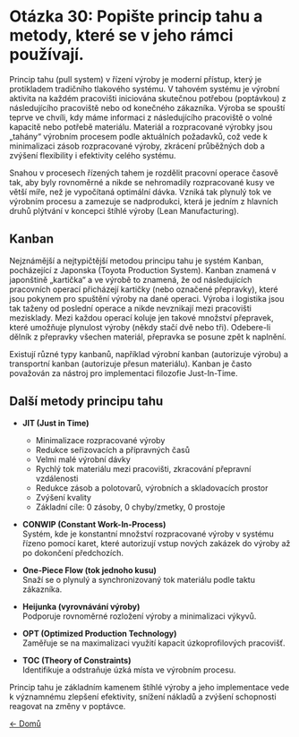 # Otázka 30: Popište princip tahu a metody, které se v jeho rámci používají.

Princip tahu (pull system) v řízení výroby je moderní přístup, který je protikladem tradičního tlakového systému. V tahovém systému je výrobní aktivita na každém pracovišti iniciována skutečnou potřebou (poptávkou) z následujícího pracoviště nebo od konečného zákazníka. Výroba se spouští teprve ve chvíli, kdy máme informaci z následujícího pracoviště o volné kapacitě nebo potřebě materiálu. Materiál a rozpracované výrobky jsou „tahány“ výrobním procesem podle aktuálních požadavků, což vede k minimalizaci zásob rozpracované výroby, zkrácení průběžných dob a zvýšení flexibility i efektivity celého systému.

Snahou v procesech řízených tahem je rozdělit pracovní operace časově tak, aby byly rovnoměrné a nikde se nehromadily rozpracované kusy ve větší míře, než je vypočítaná optimální dávka. Vzniká tak plynulý tok ve výrobním procesu a zamezuje se nadprodukci, která je jedním z hlavních druhů plýtvání v koncepci štíhlé výroby (Lean Manufacturing).

## Kanban

Nejznámější a nejtypičtější metodou principu tahu je systém Kanban, pocházející z Japonska (Toyota Production System). Kanban znamená v japonštině „kartička“ a ve výrobě to znamená, že od následujících pracovních operací přicházejí kartičky (nebo označené přepravky), které jsou pokynem pro spuštění výroby na dané operaci. Výroba i logistika jsou tak taženy od poslední operace a nikde nevznikají mezi pracovišti mezisklady. Mezi každou operací koluje jen takové množství přepravek, které umožňuje plynulost výroby (někdy stačí dvě nebo tři). Odebere-li dělník z přepravky všechen materiál, přepravka se posune zpět k naplnění.

Existují různé typy kanbanů, například výrobní kanban (autorizuje výrobu) a transportní kanban (autorizuje přesun materiálu). Kanban je často považován za nástroj pro implementaci filozofie Just-In-Time.

## Další metody principu tahu

- **JIT (Just in Time)**  
    - Minimalizace rozpracované výroby  
    - Redukce seřizovacích a přípravných časů  
    - Velmi malé výrobní dávky  
    - Rychlý tok materiálu mezi pracovišti, zkracování přepravní vzdálenosti  
    - Redukce zásob a polotovarů, výrobních a skladovacích prostor  
    - Zvýšení kvality  
    - Základní cíle: 0 zásoby, 0 chyby/zmetky, 0 prostoje  

- **CONWIP (Constant Work-In-Process)**  
    Systém, kde je konstantní množství rozpracované výroby v systému řízeno pomocí karet, které autorizují vstup nových zakázek do výroby až po dokončení předchozích.

- **One-Piece Flow (tok jednoho kusu)**  
    Snaží se o plynulý a synchronizovaný tok materiálu podle taktu zákazníka.

- **Heijunka (vyrovnávání výroby)**  
    Podporuje rovnoměrné rozložení výroby a minimalizaci výkyvů.

- **OPT (Optimized Production Technology)**  
    Zaměřuje se na maximalizaci využití kapacit úzkoprofilových pracovišť.

- **TOC (Theory of Constraints)**  
    Identifikuje a odstraňuje úzká místa ve výrobním procesu.

Princip tahu je základním kamenem štíhlé výroby a jeho implementace vede k významnému zlepšení efektivity, snížení nákladů a zvýšení schopnosti reagovat na změny v poptávce.

[<- Domů](../../README.md)